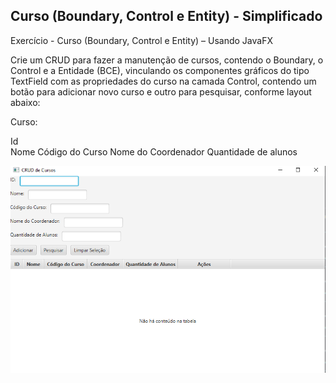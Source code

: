 ##  Curso (Boundary, Control e Entity) - Simplificado

Exercício - Curso (Boundary, Control e Entity) – Usando JavaFX


Crie um CRUD para fazer a manutenção de cursos, contendo o Boundary, o Control e a Entidade (BCE), vinculando os componentes gráficos do tipo TextField com as propriedades do curso na camada Control, contendo um botão para adicionar novo curso e outro para pesquisar, conforme layout abaixo:

Curso:

Id        
Nome
Código do Curso
Nome do Coordenador
Quantidade de alunos

![Alt text](image.png)
